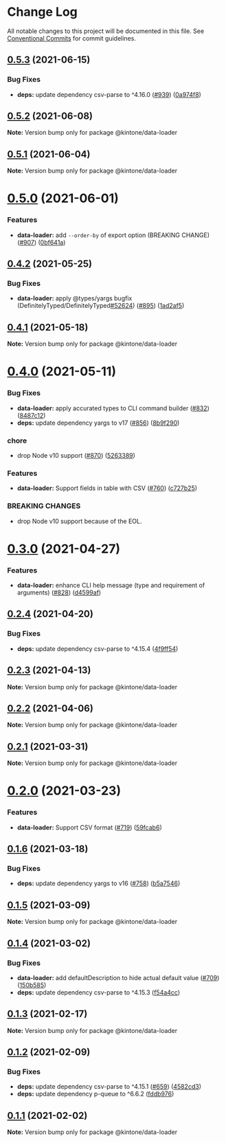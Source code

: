 # Change Log

All notable changes to this project will be documented in this file.
See [Conventional Commits](https://conventionalcommits.org) for commit guidelines.

## [0.5.3](https://github.com/kintone/js-sdk/compare/@kintone/data-loader@0.5.2...@kintone/data-loader@0.5.3) (2021-06-15)


### Bug Fixes

* **deps:** update dependency csv-parse to ^4.16.0 ([#939](https://github.com/kintone/js-sdk/issues/939)) ([0a974f8](https://github.com/kintone/js-sdk/commit/0a974f8456f0113fc494890d02e31687a88af49b))





## [0.5.2](https://github.com/kintone/js-sdk/compare/@kintone/data-loader@0.5.1...@kintone/data-loader@0.5.2) (2021-06-08)

**Note:** Version bump only for package @kintone/data-loader





## [0.5.1](https://github.com/kintone/js-sdk/compare/@kintone/data-loader@0.5.0...@kintone/data-loader@0.5.1) (2021-06-04)

**Note:** Version bump only for package @kintone/data-loader





# [0.5.0](https://github.com/kintone/js-sdk/compare/@kintone/data-loader@0.4.2...@kintone/data-loader@0.5.0) (2021-06-01)


### Features

* **data-loader:** add `--order-by` of export option (BREAKING CHANGE) ([#907](https://github.com/kintone/js-sdk/issues/907)) ([0bf641a](https://github.com/kintone/js-sdk/commit/0bf641a5cbddb47af18fc7abcf7d60e68b8eec2e))





## [0.4.2](https://github.com/kintone/js-sdk/compare/@kintone/data-loader@0.4.1...@kintone/data-loader@0.4.2) (2021-05-25)


### Bug Fixes

* **data-loader:** apply @types/yargs bugfix (DefinitelyTyped/DefinitelyTyped[#52624](https://github.com/kintone/js-sdk/issues/52624)) ([#895](https://github.com/kintone/js-sdk/issues/895)) ([1ad2af5](https://github.com/kintone/js-sdk/commit/1ad2af5b0b1d88c038d9223aaab32986e58ec820))





## [0.4.1](https://github.com/kintone/js-sdk/compare/@kintone/data-loader@0.4.0...@kintone/data-loader@0.4.1) (2021-05-18)

**Note:** Version bump only for package @kintone/data-loader





# [0.4.0](https://github.com/kintone/js-sdk/compare/@kintone/data-loader@0.3.0...@kintone/data-loader@0.4.0) (2021-05-11)


### Bug Fixes

* **data-loader:** apply accurated types to CLI command builder ([#832](https://github.com/kintone/js-sdk/issues/832)) ([8487c12](https://github.com/kintone/js-sdk/commit/8487c12ecb88922b5612270d9489571cfab5c354))
* **deps:** update dependency yargs to v17 ([#856](https://github.com/kintone/js-sdk/issues/856)) ([8b9f290](https://github.com/kintone/js-sdk/commit/8b9f290c7ff0b70a6460843984bdd117a57760ea))


### chore

* drop Node v10 support ([#870](https://github.com/kintone/js-sdk/issues/870)) ([5263389](https://github.com/kintone/js-sdk/commit/526338928e5a89a1f24c7458fc0c7c2452e36cc1))


### Features

* **data-loader:** Support fields in table with CSV ([#760](https://github.com/kintone/js-sdk/issues/760)) ([c727b25](https://github.com/kintone/js-sdk/commit/c727b25e69607eae83e893a4289f57e36cfabc97))


### BREAKING CHANGES

* drop Node v10 support because of the EOL.





# [0.3.0](https://github.com/kintone/js-sdk/compare/@kintone/data-loader@0.2.4...@kintone/data-loader@0.3.0) (2021-04-27)


### Features

* **data-loader:** enhance CLI help message (type and requirement of arguments) ([#828](https://github.com/kintone/js-sdk/issues/828)) ([d4599af](https://github.com/kintone/js-sdk/commit/d4599af06f86aec884c87625ed6a868cbf6f0924))





## [0.2.4](https://github.com/kintone/js-sdk/compare/@kintone/data-loader@0.2.3...@kintone/data-loader@0.2.4) (2021-04-20)


### Bug Fixes

* **deps:** update dependency csv-parse to ^4.15.4 ([4f9ff54](https://github.com/kintone/js-sdk/commit/4f9ff541474a5c0ed74d7b1e949c42332ef45bd4))





## [0.2.3](https://github.com/kintone/js-sdk/compare/@kintone/data-loader@0.2.2...@kintone/data-loader@0.2.3) (2021-04-13)

**Note:** Version bump only for package @kintone/data-loader





## [0.2.2](https://github.com/kintone/js-sdk/compare/@kintone/data-loader@0.2.1...@kintone/data-loader@0.2.2) (2021-04-06)

**Note:** Version bump only for package @kintone/data-loader





## [0.2.1](https://github.com/kintone/js-sdk/compare/@kintone/data-loader@0.2.0...@kintone/data-loader@0.2.1) (2021-03-31)

**Note:** Version bump only for package @kintone/data-loader





# [0.2.0](https://github.com/kintone/js-sdk/compare/@kintone/data-loader@0.1.6...@kintone/data-loader@0.2.0) (2021-03-23)


### Features

* **data-loader:** Support CSV format ([#719](https://github.com/kintone/js-sdk/issues/719)) ([59fcab6](https://github.com/kintone/js-sdk/commit/59fcab6094078f1b629850d7d2f3e50ae8167f98))





## [0.1.6](https://github.com/kintone/js-sdk/compare/@kintone/data-loader@0.1.5...@kintone/data-loader@0.1.6) (2021-03-18)


### Bug Fixes

* **deps:** update dependency yargs to v16 ([#758](https://github.com/kintone/js-sdk/issues/758)) ([b5a7546](https://github.com/kintone/js-sdk/commit/b5a754675449fd32499d3424ab8da52e6c27d379))





## [0.1.5](https://github.com/kintone/js-sdk/compare/@kintone/data-loader@0.1.4...@kintone/data-loader@0.1.5) (2021-03-09)

**Note:** Version bump only for package @kintone/data-loader





## [0.1.4](https://github.com/kintone/js-sdk/compare/@kintone/data-loader@0.1.3...@kintone/data-loader@0.1.4) (2021-03-02)


### Bug Fixes

* **data-loader:** add defaultDescription to hide actual default value ([#709](https://github.com/kintone/js-sdk/issues/709)) ([150b585](https://github.com/kintone/js-sdk/commit/150b58594767490d31a29204c866b708544955c4))
* **deps:** update dependency csv-parse to ^4.15.3 ([f54a4cc](https://github.com/kintone/js-sdk/commit/f54a4ccbaec43f90dceaf6533431f4951d37fa92))





## [0.1.3](https://github.com/kintone/js-sdk/compare/@kintone/data-loader@0.1.2...@kintone/data-loader@0.1.3) (2021-02-17)

**Note:** Version bump only for package @kintone/data-loader





## [0.1.2](https://github.com/kintone/js-sdk/compare/@kintone/data-loader@0.1.1...@kintone/data-loader@0.1.2) (2021-02-09)


### Bug Fixes

* **deps:** update dependency csv-parse to ^4.15.1 ([#659](https://github.com/kintone/js-sdk/issues/659)) ([4582cd3](https://github.com/kintone/js-sdk/commit/4582cd3ff7b7cd9c1dea41281386044b40a7efa5))
* **deps:** update dependency p-queue to ^6.6.2 ([fddb976](https://github.com/kintone/js-sdk/commit/fddb976a2218d8d7912e43f108127c312804832b))





## [0.1.1](https://github.com/kintone/js-sdk/compare/@kintone/data-loader@0.1.0...@kintone/data-loader@0.1.1) (2021-02-02)

**Note:** Version bump only for package @kintone/data-loader

